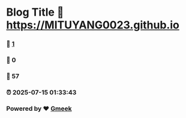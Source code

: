 # Blog Title :link: https://MITUYANG0023.github.io 
### :page_facing_up: [1](https://MITUYANG0023.github.io/tag.html) 
### :speech_balloon: 0 
### :hibiscus: 57 
### :alarm_clock: 2025-07-15 01:33:43 
### Powered by :heart: [Gmeek](https://github.com/Meekdai/Gmeek)
